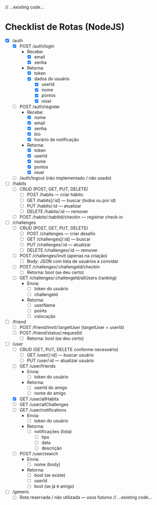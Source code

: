 // ...existing code...
# Checklist de Rotas (NodeJS)

- [x] /auth
    - [x] POST /auth/login
        - Recebe:
            - [x] email
            - [x] senha
        - Retorna:
            - [x] token
            - [x] dados do usuário
                - [x] userId
                - [x] nome
                - [x] pontos
                - [x] nível
    - [ ] POST /auth/register
        - Recebe:
            - [x] nome
            - [x] email
            - [x] senha
            - [x] bio
            - [x] horário de notificação
        - Retorna:
            - [x] token
            - [x] userId
            - [x] nome
            - [x] pontos
            - [x] nível
    - [ ] /auth/logout (não implementado / não usado)

- [ ] /habits
    - [ ] CRUD (POST, GET, PUT, DELETE)
        - [ ] POST /habits — criar hábito
        - [ ] GET /habits[/:id] — buscar (todos ou por id)
        - [ ] PUT /habits/:id — atualizar
        - [ ] DELETE /habits/:id — remover
    - [ ] POST /habits/:habitId/checkin — registrar check-in

- [ ] /challenges
    - [ ] CRUD (POST, GET, PUT, DELETE)
        - [ ] POST /challenges — criar desafio
        - [ ] GET /challenges[/:id] — buscar
        - [ ] PUT /challenges/:id — atualizar
        - [ ] DELETE /challenges/:id — remover
    - [ ] POST /challenges/invit (apenas na criação)
        - [ ] Body: JSON com lista de usuários a convidar
    - [ ] POST /challenges/:challengeId/checkin
        - [ ] Retorna: bool (se deu certo)
    - [ ] GET /challenges/:challengeId/allUsers (ranking)
        - Envia:
            - [ ] token do usuário
            - [ ] challengeId
        - Retorna:
            - [ ] userName
            - [ ] points
            - [ ] colocação

- [ ] /friend
    - [ ] POST /friend/invit/:targetUser (targetUser = userId)
    - [ ] POST /friend/status/:requestId
        - [ ] Retorna: bool (se deu certo)

- [ ] /user
    - [ ] CRUD (GET, PUT, DELETE conforme necessário)
        - [ ] GET /user[/:id] — buscar usuário
        - [ ] PUT /user/:id — atualizar usuário
    - [ ] GET /user/friends
        - Envia:
            - [ ] token do usuário
        - Retorna:
            - [ ] userId do amigo
            - [ ] nome do amigo
    - [x] GET /user/allHabits
    - [ ] GET /user/allChallenges
    - [ ] GET /user/notifications
        - Envia:
            - [ ] token do usuário
        - Retorna:
            - [ ] notificações (lista)
                - [ ] tipo
                - [ ] data
                - [ ] descrição
    - [ ] POST /user/search
        - Envia:
            - [ ] nome (body)
        - Retorna:
            - [ ] bool (se existe)
            - [ ] userId
            - [ ] bool (se já é amigo)

- [ ] /generic
    - [ ] Rota reservada / não utilizada — usos futuros
// ...existing code...
